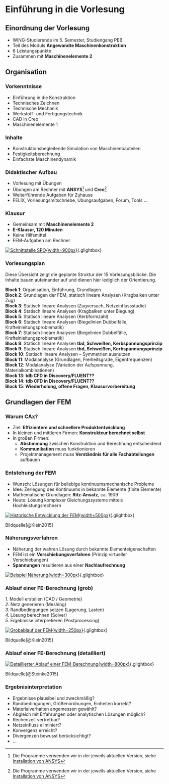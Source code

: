 # Einführung in die Vorlesung

## Einordnung der Vorlesung

- WING-Studierende im 5. Semester, Studiengang PEB  
- Teil des Moduls **Angewandte Maschinenkonstruktion**
- 6 Leistungspunkte  
- Zusammen mit **Maschinenelemente 2**

## Organisation

### Vorkenntnisse

- Einführung in die Konstruktion  
- Technisches Zeichnen  
- Technische Mechanik  
- Werkstoff- und Fertigungstechnik  
- CAD in Creo  
- Maschinenelemente 1  

### Inhalte

- Konstruktionsbegleitende Simulation von Maschinenbauteilen  
- Festigkeitsberechnung  
- Einfachste Maschinendynamik  

### Didaktischer Aufbau

- Vorlesung mit Übungen  
- Übungen am Rechner mit **ANSYS**[^1] und **Creo**[^1]
- Weiterführende Aufgaben für Zuhause  
- FELIX, Vorlesungsmitschriebe, Übungsaufgaben, Forum, Tools …

[^1]: Die Programme verwenden wir in der jeweils aktuellen Version, siehe [Installation von ANSYS](02_installation_erste_schritte.md)

### Klausur

- Gemeinsam mit **Maschinenelemente 2**  
- **E-Klausur, 120 Minuten**  
- Keine Hilfsmittel  
- FEM-Aufgaben am Rechner  

[![Schnittstelle SPO](media/01_einfuehrung/01_SPO.png){width=900px}](media/01_einfuehrung/01_SPO.png "Auszug Prüfungsordnung (SPO)"){.glightbox}

### Vorlesungsplan

Diese Übersicht zeigt die geplante Struktur der 15 Vorlesungsblöcke. Die Inhalte bauen aufeinander auf und dienen hier lediglich der Orientierung.

**Block 1**: Organisation, Einführung, Grundlagen  
**Block 2**: Grundlagen der FEM, statisch lineare Analysen (Kragbalken unter Zug)  
**Block 3**: Statisch lineare Analysen (Zugversuch, Netzeinflussstudie)  
**Block 4**: Statisch lineare Analysen (Kragbalken unter Biegung)  
**Block 5**: Statisch lineare Analysen (Kerbformzahl)  
**Block 6**: Statisch lineare Analysen (Biegelinien Dubbelfälle, Krafteinleitungsproblematik)  
**Block 7**: Statisch lineare Analysen (Biegelinien Dubbelfälle, Krafteinleitungsproblematik)  
**Block 8**: Statisch lineare Analysen **tbd, Schweißen, Kerbspannungsprinzip**  
**Block 9**:  Statisch lineare Analysen **tbd, Schweißen, Kerbspannungsprinzip**  
**Block 10**: Statisch lineare Analysen – Symmetrien ausnutzen  
**Block 11**: Modalanalyse (Grundlagen, Freiheitsgrade, Eigenfrequenzen)  
**Block 12**: Modalanalyse (Variation der Aufspannung, Materialkombinationen)  
**Block 13**: **tdb CFD in Discovery/FLUENT??**  
**Block 14**: **tdb CFD in Discovery/FLUENT??**  
**Block 15**: **Wiederholung, offene Fragen, Klausurvorbereitung**

## Grundlagen der FEM

### Warum CAx?

- Ziel: **Effizientere und schnellere Produktentwicklung**
- In kleinen und mittleren Firmen: **Konstrukteur berechnet selbst**
- In großen Firmen:
    - **Abstimmung** zwischen Konstruktion und Berechnung entscheidend
    - **Kommunikation** muss funktionieren
    - Projektmanagement muss **Verständnis für alle Fachabteilungen** aufbauen

### Entstehung der FEM

- Wunsch: Lösungen für beliebige kontinuumsmechanische Probleme
- Idee: Zerlegung des Kontinuums in bekannte Elemente (finite Elemente)
- Mathematische Grundlagen: **Ritz-Ansatz**, ca. 1909
- Heute: Lösung komplexer Gleichungssysteme mittels Hochleistungsrechnern

[![Historische Entwicklung der FEM](media/01_einfuehrung/01_fem_historie.png){width=500px}](media/01_einfuehrung/01_fem_historie.png "Historische Entwicklung der FEM"){.glightbox}

<span class="bildquelle">Bildquelle[@Klein2015]</span>

### Näherungsverfahren

- Näherung der wahren Lösung durch bekannte Elementeigenschaften
- FEM ist ein **Verschiebungsverfahren** (Prinzip virtueller Verschiebungen)
- **Spannungen** resultieren aus einer **Nachlaufrechnung**

[![Beispiel Näherung](media/01_einfuehrung/01_naeherung.png){width=300px}](media/01_einfuehrung/01_naeherung.png "Beispiel Näherung"){.glightbox}

### Ablauf einer FE-Berechnung (grob)

*1.* Modell erstellen (CAD / Geometrie)  
*2.* Netz generieren (Meshing)  
*3.* Randbedingungen setzen (Lagerung, Lasten)  
*4.* Lösung berechnen (Solver)  
*5.* Ergebnisse interpretieren (Postprocessing)  

[![Grobablauf der FEM](media/01_einfuehrung/01_Ablauf_FEM_grob.png){width=250px}](media/01_einfuehrung/01_Ablauf_FEM_grob.png "Grobablauf der FEM"){.glightbox}

<span class="bildquelle">Bildquelle[@Klein2015]</span>

### Ablauf einer FE-Berechnung (detailliert)

[![Detaillierter Ablauf einer FEM-Berechnung](media/01_einfuehrung/01_Ablauf_FEM_detailliert.png){width=800px}](media/01_einfuehrung/01_Ablauf_FEM_detailliert.png "Detaillierter Ablauf einer FEM-Berechnung"){.glightbox}

<span class="bildquelle">Bildquelle[@Steinke2015]</span>

### Ergebnisinterpretation

- Ergebnisse plausibel und zweckmäßig?
- Randbedingungen, Größenordnungen, Einheiten korrekt?
- Materialverhalten angemessen gewählt?
- Abgleich mit Erfahrungen oder analytischen Lösungen möglich?
- Rechenzeit vertretbar?
- Netzeinfluss eliminiert?
- Konvergenz erreicht?
- Divergenzen bewusst berücksichtigt?
- ...
